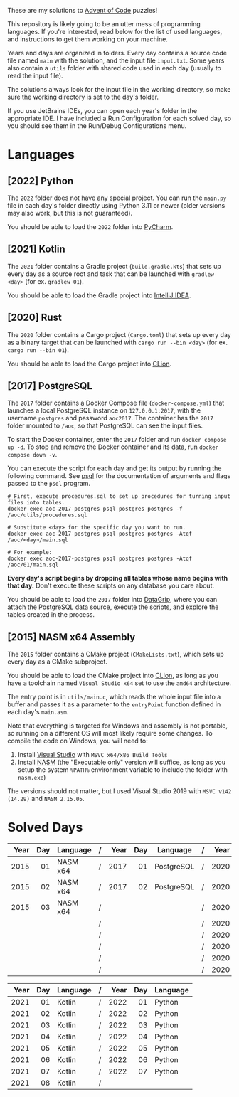These are my solutions to [Advent of Code](https://adventofcode.com) puzzles!

This repository is likely going to be an utter mess of programming languages. If you're interested, read below for the list of used languages, and instructions to get them working on your machine.

Years and days are organized in folders. Every day contains a source code file named `main` with the solution, and the input file `input.txt`. Some years also contain a `utils` folder with shared code used in each day (usually to read the input file).

The solutions always look for the input file in the working directory, so make sure the working directory is set to the day's folder.

If you use JetBrains IDEs, you can open each year's folder in the appropriate IDE. I have included a Run Configuration for each solved day, so you should see them in the Run/Debug Configurations menu.

# Languages

## \[2022\] Python

The `2022` folder does not have any special project. You can run the `main.py` file in each day's folder directly using Python 3.11 or newer (older versions may also work, but this is not guaranteed).

You should be able to load the `2022` folder into [PyCharm](https://www.jetbrains.com/pycharm/).

## \[2021\] Kotlin

The `2021` folder contains a Gradle project (`build.gradle.kts`) that sets up every day as a source root and task that can be launched with `gradlew <day>` (for ex. `gradlew 01`).

You should be able to load the Gradle project into [IntelliJ IDEA](https://www.jetbrains.com/idea/).

## \[2020\] Rust

The `2020` folder contains a Cargo project (`Cargo.toml`) that sets up every day as a binary target that can be launched with `cargo run --bin <day>` (for ex. `cargo run --bin 01`).

You should be able to load the Cargo project into [CLion](https://www.jetbrains.com/clion/).

## \[2017\] PostgreSQL

The `2017` folder contains a Docker Compose file (`docker-compose.yml`) that launches a local PostgreSQL instance on `127.0.0.1:2017`, with the username `postgres` and password `aoc2017`. The container has the `2017` folder mounted to `/aoc`, so that PostgreSQL can see the input files.

To start the Docker container, enter the `2017` folder and run `docker compose up -d`. To stop and remove the Docker container and its data, run `docker compose down -v`.

You can execute the script for each day and get its output by running the following command. See [psql](https://www.postgresql.org/docs/current/app-psql.html) for the documentation of arguments and flags passed to the `psql` program.
```
# First, execute procedures.sql to set up procedures for turning input files into tables.
docker exec aoc-2017-postgres psql postgres postgres -f /aoc/utils/procedures.sql

# Substitute <day> for the specific day you want to run.
docker exec aoc-2017-postgres psql postgres postgres -Atqf /aoc/<day>/main.sql

# For example:
docker exec aoc-2017-postgres psql postgres postgres -Atqf /aoc/01/main.sql
```

**Every day's script begins by dropping all tables whose name begins with that day.** Don't execute these scripts on any database you care about.

You should be able to load the `2017` folder into [DataGrip](https://www.jetbrains.com/datagrip/), where you can attach the PostgreSQL data source, execute the scripts, and explore the tables created in the process.

## \[2015\] NASM x64 Assembly

The `2015` folder contains a CMake project (`CMakeLists.txt`), which sets up every day as a CMake subproject.

You should be able to load the CMake project into [CLion](https://www.jetbrains.com/clion/), as long as you have a toolchain named `Visual Studio x64` set to use the `amd64` architecture.

The entry point is in `utils/main.c`, which reads the whole input file into a buffer and passes it as a parameter to the `entryPoint` function defined in each day's `main.asm`.

Note that everything is targeted for Windows and assembly is not portable, so running on a different OS will most likely require some changes. To compile the code on Windows, you will need to:

1. Install [Visual Studio](https://visualstudio.microsoft.com/) with `MSVC x64/x86 Build Tools`
2. Install [NASM](https://www.nasm.us/pub/nasm/releasebuilds/?C=M;O=D) (the "Executable only" version will suffice, as long as you setup the system `%PATH%` environment variable to include the folder with `nasm.exe`)

The versions should not matter, but I used Visual Studio 2019 with `MSVC v142 (14.29)` and `NASM 2.15.05`.

# Solved Days

| Year | Day | Language |  /  | Year | Day | Language   |  /  | Year | Day | Language |
|-----:|----:|----------|-----|-----:|----:|------------|-----|-----:|----:|----------|
| 2015 |  01 | NASM x64 |  /  | 2017 |  01 | PostgreSQL |  /  | 2020 |  01 | Rust     |
| 2015 |  02 | NASM x64 |  /  | 2017 |  02 | PostgreSQL |  /  | 2020 |  02 | Rust     |
| 2015 |  03 | NASM x64 |  /  |      |     |            |  /  | 2020 |  03 | Rust     |
|      |     |          |  /  |      |     |            |  /  | 2020 |  04 | Rust     |
|      |     |          |  /  |      |     |            |  /  | 2020 |  05 | Rust     |
|      |     |          |  /  |      |     |            |  /  | 2020 |  06 | Rust     |
|      |     |          |  /  |      |     |            |  /  | 2020 |  07 | Rust     |
|      |     |          |  /  |      |     |            |  /  | 2020 |  08 | Rust     |

| Year | Day | Language |  /  | Year | Day | Language |
|-----:|----:|----------|-----|-----:|----:|----------|
| 2021 |  01 | Kotlin   |  /  | 2022 |  01 | Python   |
| 2021 |  02 | Kotlin   |  /  | 2022 |  02 | Python   |
| 2021 |  03 | Kotlin   |  /  | 2022 |  03 | Python   |
| 2021 |  04 | Kotlin   |  /  | 2022 |  04 | Python   |
| 2021 |  05 | Kotlin   |  /  | 2022 |  05 | Python   |
| 2021 |  06 | Kotlin   |  /  | 2022 |  06 | Python   |
| 2021 |  07 | Kotlin   |  /  | 2022 |  07 | Python   |
| 2021 |  08 | Kotlin   |  /  |      |     |          |
